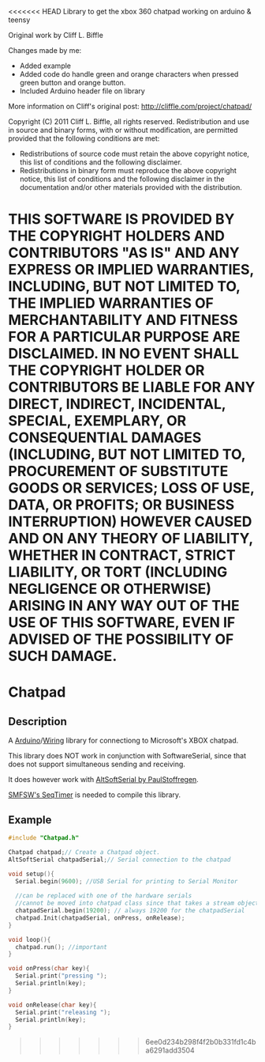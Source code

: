 <<<<<<< HEAD
Library to get the xbox 360 chatpad working on arduino &amp; teensy

Original work by Cliff L. Biffle

Changes made by me: 
- Added example
- Added code do handle green and orange characters when pressed green button and orange button.
- Included Arduino header file on library

More information on Cliff's original post: http://cliffle.com/project/chatpad/

Copyright (C) 2011 Cliff L. Biffle, all rights reserved.
Redistribution and use in source and binary forms, with or without
modification, are permitted provided that the following conditions are met:

- Redistributions of source code must retain the above copyright notice, this
  list of conditions and the following disclaimer.
- Redistributions in binary form must reproduce the above copyright notice,
  this list of conditions and the following disclaimer in the documentation
  and/or other materials provided with the distribution.

THIS SOFTWARE IS PROVIDED BY THE COPYRIGHT HOLDERS AND CONTRIBUTORS "AS IS"
AND ANY EXPRESS OR IMPLIED WARRANTIES, INCLUDING, BUT NOT LIMITED TO, THE
IMPLIED WARRANTIES OF MERCHANTABILITY AND FITNESS FOR A PARTICULAR PURPOSE
ARE DISCLAIMED. IN NO EVENT SHALL THE COPYRIGHT HOLDER OR CONTRIBUTORS BE
LIABLE FOR ANY DIRECT, INDIRECT, INCIDENTAL, SPECIAL, EXEMPLARY, OR
CONSEQUENTIAL DAMAGES (INCLUDING, BUT NOT LIMITED TO, PROCUREMENT OF
SUBSTITUTE GOODS OR SERVICES; LOSS OF USE, DATA, OR PROFITS; OR BUSINESS
INTERRUPTION) HOWEVER CAUSED AND ON ANY THEORY OF LIABILITY, WHETHER IN
CONTRACT, STRICT LIABILITY, OR TORT (INCLUDING NEGLIGENCE OR OTHERWISE)
ARISING IN ANY WAY OUT OF THE USE OF THIS SOFTWARE, EVEN IF ADVISED OF THE
POSSIBILITY OF SUCH DAMAGE.
=======
Chatpad
==============

## Description

A [Arduino](https://en.wikipedia.org/wiki/Arduino)/[Wiring](https://en.wikipedia.org/wiki/Wiring_(development_platform)) library for connectiong to Microsoft's XBOX chatpad.

This library does NOT work in conjunction with SoftwareSerial, since that does not support simultaneous sending and receiving.

It does however work with [AltSoftSerial by PaulStoffregen](https://github.com/PaulStoffregen/AltSoftSerial).

[SMFSW's SeqTimer](https://github.com/SMFSW/SeqTimer) is needed to compile this library.

## Example

```cpp
#include "Chatpad.h"

Chatpad chatpad;// Create a Chatpad object.
AltSoftSerial chatpadSerial;// Serial connection to the chatpad

void setup(){
  Serial.begin(9600); //USB Serial for printing to Serial Monitor
  
  //can be replaced with one of the hardware serials
  //cannot be moved into chatpad class since that takes a stream object and all streams shall be supported
  chatpadSerial.begin(19200); // always 19200 for the chatpadSerial
  chatpad.Init(chatpadSerial, onPress, onRelease);
}

void loop(){
  chatpad.run(); //important
}

void onPress(char key){
  Serial.print("pressing ");
  Serial.println(key);
}

void onRelease(char key){
  Serial.print("releasing ");
  Serial.println(key);
}

```


>>>>>>> 6ee0d234b298f4f2b0b331fd1c4ba6291add3504
